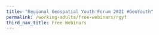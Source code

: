 ```yaml
---
title: "Regional Geospatial Youth Forum 2021 #GeoYouth"
permalink: /working-adults/free-webinars/rgyf
third_nav_title: Free Webinars
---
```


